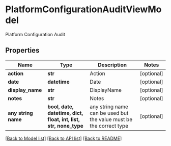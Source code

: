 # PlatformConfigurationAuditViewModel

Platform Configuration Audit

## Properties
Name | Type | Description | Notes
------------ | ------------- | ------------- | -------------
**action** | **str** | Action | [optional] 
**date** | **datetime** | Date | [optional] 
**display_name** | **str** | DisplayName | [optional] 
**notes** | **str** | Notes | [optional] 
**any string name** | **bool, date, datetime, dict, float, int, list, str, none_type** | any string name can be used but the value must be the correct type | [optional]

[[Back to Model list]](../README.md#documentation-for-models) [[Back to API list]](../README.md#documentation-for-api-endpoints) [[Back to README]](../README.md)


